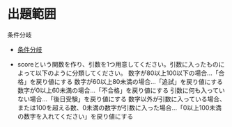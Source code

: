 # 出題範囲
条件分岐
- [条件分岐](https://jsprimer.net/basic/condition/)

- scoreという関数を作り、引数を1つ用意してください。引数に入ったものによって以下のように分類してください。
数字が80以上100以下の場合...「合格」を戻り値にする
数字が60以上80未満の場合...「追試」を戻り値にする
数字が0以上60未満の場合...「不合格」を戻り値にする
引数に何も入っていない場合...「後日受験」を戻り値にする
数字以外が引数に入っている場合、または100を超える数、0未満の数字が引数に入った場合...「0以上100未満の数字を入れてください」を戻り値にする
